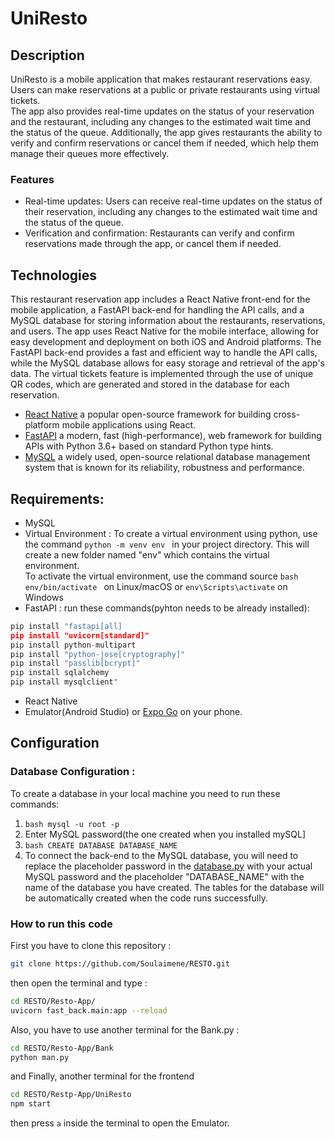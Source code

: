 # UniResto
## Description
UniResto is a mobile application that makes restaurant reservations easy. Users can make reservations at a public or private restaurants using virtual tickets.<br /> 
The app also provides real-time updates on the status of your reservation and the restaurant, including any changes to the estimated wait time and the status of the queue. Additionally, 
the app gives restaurants the ability to verify and confirm reservations or cancel them if needed, which help them manage their queues more effectively.
### Features 
- Real-time updates: Users can receive real-time updates on the status of their reservation, including any changes to the estimated wait time and the status of the queue.
- Verification and confirmation: Restaurants can verify and confirm reservations made through the app, or cancel them if needed.

## Technologies
This restaurant reservation app includes a React Native front-end for the mobile application, a FastAPI back-end for handling the API calls, and a MySQL database for storing information about the restaurants, reservations, and users. The app uses React Native for the mobile interface, allowing for easy development and deployment on both iOS and Android platforms. The FastAPI back-end provides a fast and efficient way to handle the API calls, while the MySQL database allows for easy storage and retrieval of the app's data. The virtual tickets 
feature is implemented through the use of unique QR codes, which are generated and stored in the database for each reservation.
- [React Native](https://reactnative.dev) a popular open-source framework for building cross-platform mobile applications using React.
- [FastAPI](https://fastapi.tiangolo.com) a modern, fast (high-performance), web framework for building APIs with Python 3.6+ based on standard Python type hints.
- [MySQL](https://www.mysql.com) a widely used, open-source relational database management system that is known for its reliability, robustness and performance.

## Requirements:
- MySQL
- Virtual Environment : To create a virtual environment using python, use the command
```python -m venv env ``` 
in your project directory. This will create a new folder named "env" which contains the virtual environment. <br /> To activate the virtual environment, use the command source ```bash env/bin/activate ``` on Linux/macOS or ```env\Scripts\activate``` on Windows
- FastAPI : run these commands(pyhton needs to be already installed):
```python
pip install "fastapi[all]
pip install "uvicorn[standard]"
pip install python-multipart
pip install "python-jose[cryptography]"
pip install "passlib[bcrypt]"
pip install sqlalchemy
pip install mysqlclient"
```
- React Native
- Emulator(Android Studio) or [Expo Go](https://play.google.com/store/apps/details?id=host.exp.exponent&hl=en&gl=US&pli=1) on your phone.
## Configuration 
### Database Configuration : 
To create a database in your local machine you need to run these commands:
1. ```bash mysql -u root -p ``` 
2. Enter MySQL password(the one created when you installed mySQL]
3. ```bash CREATE DATABASE DATABASE_NAME ``` 
4. To connect the back-end to the MySQL database, you will need to replace the placeholder password in the [database.py](https://github.com/Soulaimene/RESTO/blob/master/Resto-App/fast_back/database.py) with your actual MySQL password and the placeholder "DATABASE_NAME" with the name of the database you have created. The tables for the database will be automatically created when the code  runs successfully.
### How to run this code 

First you have to clone this repository : 
```bash
git clone https://github.com/Soulaimene/RESTO.git 
```
then open the terminal and type :
 ```bash
cd RESTO/Resto-App/
uvicorn fast_back.main:app --reload
```
Also, you have to use another terminal for the Bank.py :
 ```bash
cd RESTO/Resto-App/Bank
python man.py 
```
and Finally, another terminal for the frontend 
```bash 
cd RESTO/Restp-App/UniResto
npm start 
```
then press ```a``` inside the terminal to open the Emulator.

